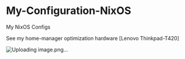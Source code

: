 # My-Configuration-NixOS
My NixOS Configs

See my home-manager optimization hardware [Lenovo Thinkpad-T420]

![Uploading image.png…]()

